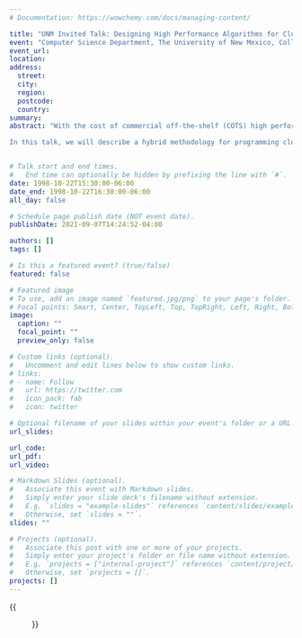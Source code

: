 ```yaml
---
# Documentation: https://wowchemy.com/docs/managing-content/

title: "UNM Invited Talk: Designing High Performance Algorithms for Clusters of SMPs"
event: "Computer Science Department, The University of New Mexico, Colloquium Series"
event_url:
location:
address:
  street:
  city:
  region:
  postcode:
  country:
summary:
abstract: "With the cost of commercial off-the-shelf (COTS) high performance interconnects falling and the respective performance of microprocessors increasing, workstation clusters have become an attractive computing platform offering potentially a superior cost effective performance. In recent years, we have seen the maturing of Symmetric Multiprocessors (SMPs) technology, and the heavy reliance upon SMPs as the work-intensive servers for client/server applications. There are already several examples of clusters of SMPs, such as clusters of DEC AlphaServer, SGI Origin, Sun Ultra HPC machines, and the IBM SP system with SMP 'High' nodes; moreover, the Department of Energy's Accelerated Strategic Computing Initiative (ASCI) program relies on the success of computational clusters such as Option White, a 512-node IBM SP-2 with 16-way SMP nodes. With the acceptance of message passing standards such as MPI, it has become easier to design portable parallel algorithms making use of these primitives. However, the focus of MPI is a standard for communicating between shared-nothing processors, and although MPI programs run on clusters of SMPs, this is not necessarily the optimal methodology for these platforms.

In this talk, we will describe a hybrid methodology for programming clusters of SMP nodes which aids in the design and implementation of efficient high performance parallel algorithms. We call this approach SIMPLE, referring to the joining of SMP and MPI-like message passing paradisms and the _simple_ programming approach. Our complexity model captures the performance of shared memory access on SMP nodes combined with message passing between the nodes. We illustrate the power of our methodology by presenting experimental results for sorting integers, two-dimensional fast Fourier transforms (FFT) and constraint-satisfied searching."


# Talk start and end times.
#   End time can optionally be hidden by prefixing the line with `#`.
date: 1998-10-22T15:30:00-06:00
date_end: 1998-10-22T16:30:00-06:00
all_day: false

# Schedule page publish date (NOT event date).
publishDate: 2021-09-07T14:24:52-04:00

authors: []
tags: []

# Is this a featured event? (true/false)
featured: false

# Featured image
# To use, add an image named `featured.jpg/png` to your page's folder. 
# Focal points: Smart, Center, TopLeft, Top, TopRight, Left, Right, BottomLeft, Bottom, BottomRight.
image:
  caption: ""
  focal_point: ""
  preview_only: false

# Custom links (optional).
#   Uncomment and edit lines below to show custom links.
# links:
# - name: Follow
#   url: https://twitter.com
#   icon_pack: fab
#   icon: twitter

# Optional filename of your slides within your event's folder or a URL.
url_slides:

url_code:
url_pdf:
url_video:

# Markdown Slides (optional).
#   Associate this event with Markdown slides.
#   Simply enter your slide deck's filename without extension.
#   E.g. `slides = "example-slides"` references `content/slides/example-slides.md`.
#   Otherwise, set `slides = ""`.
slides: ""

# Projects (optional).
#   Associate this post with one or more of your projects.
#   Simply enter your project's folder or file name without extension.
#   E.g. `projects = ["internal-project"]` references `content/project/deep-learning/index.md`.
#   Otherwise, set `projects = []`.
projects: []
---
```


{{<figure src="flyer.jpg">}}
